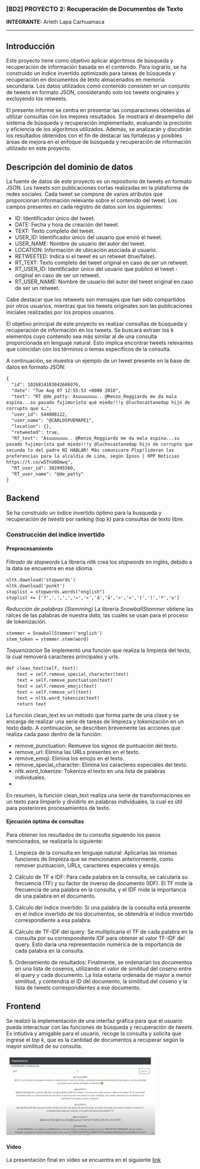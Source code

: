 ### [BD2] PROYECTO 2:  Recuperación de Documentos de Texto

**INTEGRANTE:**
Arleth Lapa Carhuamaca

---

## Introducción

Este proyecto tiene como objetivo aplicar algoritmos de búsqueda y recuperación de información basada en el contenido. Para lograrlo, se ha construido un índice invertido optimizado para tareas de búsqueda y recuperación en documentos de texto almacenados en memoria secundaria. Los datos utilizados como contenido consisten en un conjunto de tweets en formato JSON, considerando solo los tweets originales y excluyendo los retweets.

El presente informe se centra en presentar las comparaciones obtenidas al utilizar consultas con los mejores resultados. Se mostrará el desempeño del sistema de búsqueda y recuperación implementado, evaluando la precisión y eficiencia de los algoritmos utilizados. Además, se analizarán y discutirán los resultados obtenidos con el fin de destacar las fortalezas y posibles áreas de mejora en el enfoque de búsqueda y recuperación de información utilizado en este proyecto.

## Descripción del dominio de datos

La fuente de datos de este proyecto es un repositorio de tweets en formato JSON. Los tweets son publicaciones cortas realizadas en la plataforma de redes sociales. Cada tweet se compone de varios atributos que proporcionan información relevante sobre el contenido del tweet. Los campos presentes en cada registro de datos son los siguientes:

- ID: Identificador único del tweet.
- DATE: Fecha y hora de creación del tweet.
- TEXT: Texto completo del tweet.
- USER_ID: Identificador único del usuario que envió el tweet.
- USER_NAME: Nombre de usuario del autor del tweet.
- LOCATION: Información de ubicación asociada al usuario.
- RETWEETED: Indica si el tweet es un retweet (true/false).
- RT_TEXT: Texto completo del tweet original en caso de ser un retweet.
- RT_USER_ID: Identificador único del usuario que publicó el tweet - original en caso de ser un retweet.
- RT_USER_NAME: Nombre de usuario del autor del tweet original en caso de ser un retweet.

Cabe destacar que los retweets son mensajes que han sido compartidos por otros usuarios, mientras que los tweets originales son las publicaciones iniciales realizadas por los propios usuarios.

El objetivo principal de este proyecto es realizar consultas de búsqueda y recuperación de información en los tweets. Se buscará extraer los k elementos cuyo contenido sea más similar al de una consulta proporcionada en lenguaje natural. Esto implica encontrar tweets relevantes que coincidan con los términos o temas específicos de la consulta.

A continuación, se muestra un ejemplo de un tweet presente en la base de datos en formato JSON:

```
{
  "id": 1026814183042686976,
  "date": "Tue Aug 07 12:55:53 +0000 2018",
  "text": "RT @de_patty: Asuuuuuuu.. @Renzo_Reggiardo me da mala espina...su pasado fujimorísta qué miedo!!!y @luchocastanedap hijo de corrupto que s…",
  "user_id": 544008122,
  "user_name": "@CARLOSPUEMAPE1",
  "location": {},
  "retweeted": true,
  "RT_text": "Asuuuuuuu.. @Renzo_Reggiardo me da mala espina...su pasado fujimorísta qué miedo!!!y @luchocastanedap hijo de corrupto que secunda lo del padre NI HABLAR! Más comunicore Plop!lideran las preferencias para la alcaldía de Lima, según Ipsos | RPP Noticias https://t.co/w5TnU0Dmwq",
  "RT_user_id": 302995560,
  "RT_user_name": "@de_patty"
}

```

## Backend
Se ha construido un índice invertido óptimo para la busqueda y recuperación de _tweets_  por ranking (top k) para consultas de texto libre.

### Construcción del índice invertido
#### Preprocesamiento
*Filtrado de stopwords*
La librería _nltk_ crea los _stopwords_ en inglés, debido a la data se encuentra en ese idioma.
```
nltk.download('stopwords')
nltk.download('punkt')
stoplist = stopwords.words("english")
stoplist += ['?','.',',','»','«','â','ã','>','<','(',')','º','u']
```
*Reducción de palabras (Stemming)*
La librería _SnowballStemmer_ obtiene las raíces de las palabras de nuestra _data_, las cuales se usan para el proceso de tokenización.
```
stemmer = SnowballStemmer('english')
stem_token = stemmer.stem(word)
```
*Toquenizacion*
Se implementó una función que realiza la limpieza del texto, la cual removerá caracteres principales y urls.

```
def clean_text(self, text):
    text = self.remove_special_character(text)
    text = self.remove_punctuation(text)
    text = self.remove_emoji(text)
    text = self.remove_url(text)
    text = nltk.word_tokenize(text)
    return text
```

La función clean_text es un método que forma parte de una clase y se encarga de realizar una serie de tareas de limpieza y tokenización en un texto dado. A continuación, se describen brevemente las acciones que realiza cada paso dentro de la función:

- remove_punctuation: Remueve los signos de puntuación del texto.
- remove_url: Elimina las URLs presentes en el texto.
- remove_emoji: Elimina los emojis en el texto.
- remove_special_character: Elimina los caracteres especiales del texto.
- nltk.word_tokenize: Tokeniza el texto en una lista de palabras individuales.
- 
En resumen, la función clean_text realiza una serie de transformaciones en un texto para limpiarlo y dividirlo en palabras individuales, la cual es útil para posteriores procesamientos de texto.

#### Ejecución óptima de consultas
Para obtener los resultados de tu consulta siguiendo los pasos mencionados, se realizaría lo siguiente:

1. Limpieza de la consulta en lenguaje natural: Aplicarías las mismas funciones de limpieza que se mencionaron anteriormente, como remover puntuación, URLs, caracteres especiales y emojis. 

2. Cálculo de TF e IDF: Para cada palabra en la consulta, se calcularía su frecuencia (TF) y su factor de inverso de documento (IDF). El TF mide la frecuencia de una palabra en la consulta, y el IDF mide la importancia de una palabra en el documento.

3. Cálculo del índice invertido: Si una palabra de la consulta está presente en el índice invertido de los documentos, se obtendría el índice invertido correspondiente a esa palabra.

4. Cálculo de TF-IDF del query: Se multiplicaría el TF de cada palabra en la consulta por su correspondiente IDF para obtener el valor TF-IDF del query. Esto daría una representación numérica de la importancia de cada palabra en la consulta.

5. Ordenamiento de resultados: Finalmente, se ordenarían los documentos en una lista de cosenos, utilizando el valor de similitud del coseno entre el query y cada documento. La lista estaría ordenada de mayor a menor similitud, y contendría el ID del documento, la similitud del coseno y la lista de tweets correspondientes a ese documento.

## Frontend
Se realizó la implementación de una interfaz gráfica para que el usuario pueda interactuar con las funciones de búsqueda y recuperación de _tweets_. Es intiutiva y amigable para el usuario, recoge la consulta y solicita que ingrese el _top k_, que es la cantidad de documentos a recuperar según la mayor similitud de su consulta.

<img src="images/gui_p2.jpg" alt="GUI VIEW" width="400"/>


#### Video

La presentación final en video se encuentra en el siguiente [link](https://drive.google.com/file/d/1ClbNamqOJMUT2LDFOIJJKhZUBPujqTeB/view?usp=sharing)
